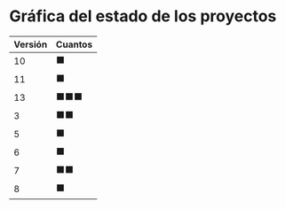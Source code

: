 # Gráfica del estado de los proyectos


| Versión | Cuantos               |
|---------|-----------------------|
| 10 | ⬛|
| 11 | ⬛|
| 13 | ⬛⬛⬛|
| 3 | ⬛⬛|
| 5 | ⬛|
| 6 | ⬛|
| 7 | ⬛⬛|
| 8 | ⬛|

